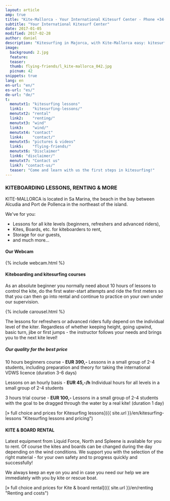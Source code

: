 ```yaml
---
layout: article
amp: true
title: "Kite-Mallorca - Your International Kitesurf Center - Phone +34-696-264729"
subtitle: "Your International Kitesurf Center"
date: 2017-01-05
modified: 2017-02-28
author: daniel
description: "Kitesurfing in Majorca, with Kite-Mallorca easy: kitesurfing lessons for beginners and advanced students. Complete equipment such as kite, board, harness and wetsuit will be provided."
image:
  background: 2.jpg
  feature:
  teaser:
  thumb: flying-friends/l_kite-mallorca_042.jpg
  picnum: 42
snippets: true
lang: en
en-url: "en/"
es-url: "es/"
de-url: "de/"
t:
  menutxt1: "kitesurfing lessons"
  link1:    "kitesurfing-lessons/"
  menutxt2: "rental"
  link2:    "renting/"
  menutxt3: "wind"
  link3:    "wind/"
  menutxt4: "contact"
  link4:    "contact/"
  menutxt5: "pictures & videos"
  link5:    "flying-friends/"
  menutxt6: "Disclaimer"
  link6: "disclaimer/"
  menutxt7: "Contact us"
  link7: "contact-us/"
  teaser: "Come and learn with us the first steps in kitesurfing!"
---
```


### KITEBOARDING LESSONS, RENTING & MORE

KITE-MALLORCA is located in Sa Marina, the beach in the bay between Alcudia and Port de Pollenca in the northeast of the island.

We've for you:  
- Lessons for all kite levels (beginners, refreshers and advanced riders),  
- Kites, Boards, etc. for kiteboarders to rent,  
- Storage for our guests,  
- and much more...

#### Our Webcam
{% include webcam.html %} 

#### Kiteboarding and kitesurfing courses
As an absolute beginner you normally need about 10 hours of lessons to control the kite, do the first water-start attempts and ride the first meters so that you can then go into rental and continue to practice on your own under our supervision.

{% include carousel.html %}

The lessons for refreshers or advanced riders fully depend on the individual level of the kiter. Regardless of whether keeping height, going upwind, basic turn, jibe or first jumps - the instructor follows your needs and brings you to the next kite level!

##### Our quality for the best price

10 hours beginners course - **EUR 390,-**
Lessons in a small group of 2-4 students, including preparation and theory for taking the international VDWS licence (duration 3-6 days)

Lessons on an hourly basis - **EUR 45,-/h**
Individual hours for all levels in a small group of 2-4 students

3 hours trial course - **EUR 100,-**
Lessons in a small group of 2-4 students with the goal to be dragged through the water by a real kite! (duration 1 day)

[» full choice and prices for Kitesurfing lessons]({{ site.url }}/en/kitesurfing-lessons "Kitesurfing lessons and pricing")


#### KITE & BOARD RENTAL

Latest equipment from Liquid Force, North and Spleene is available for you to rent. Of course the kites and boards can be changed during the day depending on the wind conditions. We support you with the selection of the right material - for your own safety and to progress quickly and successfully!

We always keep an eye on you and in case you need our help we are immediately with you by kite or rescue boat.

[» full choice and prices for Kite & board rental]({{ site.url }}/en/renting "Renting and costs")
